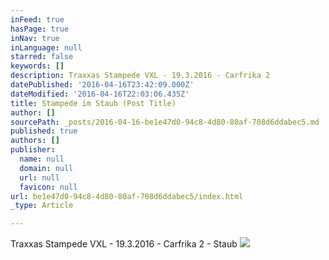 ```yaml
---
inFeed: true
hasPage: true
inNav: true
inLanguage: null
starred: false
keywords: []
description: Traxxas Stampede VXL - 19.3.2016 - Carfrika 2
datePublished: '2016-04-16T23:42:09.000Z'
dateModified: '2016-04-16T22:03:06.435Z'
title: Stampede im Staub (Post Title)
author: []
sourcePath: _posts/2016-04-16-be1e47d0-94c8-4d80-80af-708d6ddabec5.md
published: true
authors: []
publisher:
  name: null
  domain: null
  url: null
  favicon: null
url: be1e47d0-94c8-4d80-80af-708d6ddabec5/index.html
_type: Article

---
```

Traxxas Stampede VXL - 19.3.2016 - Carfrika 2 - Staub
![](https://the-grid-user-content.s3-us-west-2.amazonaws.com/b216abaa-cfc9-4842-8b2c-c0aa66646f91.jpg)